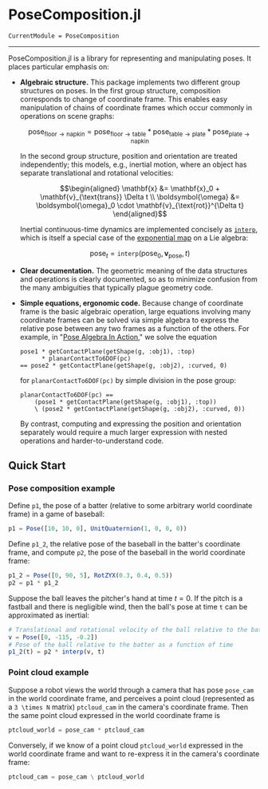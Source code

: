 # PoseComposition.jl

```@meta
CurrentModule = PoseComposition
```

---

PoseComposition.jl is a library for representing and manipulating poses.  It
places particular emphasis on:

* **Algebraic structure.**  This package implements two different group
  structures on poses.  In the first group structure, composition corresponds
  to change of coordinate frame.  This enables easy manipulation of chains of
  coordinate frames which occur commonly in operations on scene graphs:
  ```math
  \text{pose}_{\text{floor} \to \text{napkin}} = 
  \text{pose}_{\text{floor} \to \text{table}} *
  \text{pose}_{\text{table} \to \text{plate}} *
  \text{pose}_{\text{plate} \to \text{napkin}}
  ```
  In the second group structure, position and orientation are treated
  independently; this models, e.g., inertial motion, where an object has
  separate translational and rotational velocities:
  ```math
  \begin{aligned}
  \mathbf{x} &= \mathbf{x}_0 + \mathbf{v}_{\text{trans}} \Delta t \\
  \boldsymbol{\omega} &= \boldsymbol{\omega}_0 \cdot \mathbf{v}_{\text{rot}}^{\Delta t}
  \end{aligned}
  ```
  Inertial continuous-time dynamics are implemented concisely as
  [`interp`](@ref), which is itself a special case of the [exponential
  map](https://en.wikipedia.org/wiki/Exponential_map_(Lie_theory)) on a Lie
  algebra:
  ```math
  \text{pose}_t = \texttt{interp}(\text{pose}_0,\, \mathbf{v}_{\text{pose}},\, t)
  ```

* **Clear documentation.**  The geometric meaning of the data structures and
  operations is clearly documented, so as to minimize confusion from the many
  ambiguities that typically plague geometry code.

* **Simple equations, ergonomic code.**  Because change of coordinate frame is
  the basic algebraic operation, large equations involving many coordinate
  frames can be solved via simple algebra to express the relative pose between
  any two frames as a function of the others.  For example, in "[Pose Algebra
  In
  Action](https://web.mit.edu/bzinberg/www/GenSceneGraphs-docs/dev/poses/#Example:-Pose-Algebra-In-Action),"
  we solve the equation
  ```
  pose1 * getContactPlane(getShape(g, :obj1), :top)
        * planarContactTo6DOF(pc)
  == pose2 * getContactPlane(getShape(g, :obj2), :curved, 0)
  ```
  for `planarContactTo6DOF(pc)` by simple division in the pose group:
  ```
  planarContactTo6DOF(pc) ==
      (pose1 * getContactPlane(getShape(g, :obj1), :top))
      \ (pose2 * getContactPlane(getShape(g, :obj2), :curved, 0))
  ```
  By contrast, computing and expressing the position and orientation separately
  would require a much larger expression with nested operations and
  harder-to-understand code.


## Quick Start

### Pose composition example

Define `p1`, the pose of a batter (relative to some arbitrary world coordinate
frame) in a game of baseball:
```julia
p1 = Pose([10, 10, 0], UnitQuaternion(1, 0, 0, 0))
```
Define `p1_2`, the relative pose of the baseball in the batter's coordinate
frame, and compute `p2`, the pose of the baseball in the world coordinate
frame:
```julia
p1_2 = Pose([0, 90, 5], RotZYX(0.3, 0.4, 0.5))
p2 = p1 * p1_2
```
Suppose the ball leaves the pitcher's hand at time $t=0$.  If the pitch is a
fastball and there is negligible wind, then the ball's pose at time `t` can be
approximated as inertial:
```julia
# Translational and rotational velocity of the ball relative to the batter
v = Pose([0, -115, -0.2])
# Pose of the ball relative to the batter as a function of time
p1_2(t) = p2 * interp(v, t)
```

### Point cloud example

Suppose a robot views the world through a camera that has pose `pose_cam` in
the world coordinate frame, and perceives a point cloud (represented as a ``3
\times N`` matrix) `ptcloud_cam` in the camera's coordinate frame.  Then the
same point cloud expressed in the world coordinate frame is
```julia
ptcloud_world = pose_cam * ptcloud_cam
```
Conversely, if we know of a point cloud `ptcloud_world` expressed in the world
coordinate frame and want to re-express it in the camera's coordinate frame:
```julia
ptcloud_cam = pose_cam \ ptcloud_world
```
